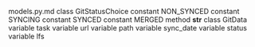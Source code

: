 models.py.md
class GitStatusChoice
	constant NON_SYNCED
	constant SYNCING
	constant SYNCED
	constant MERGED
	method __str__
class GitData
	variable task
	variable url
	variable path
	variable sync_date
	variable status
	variable lfs
